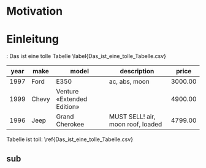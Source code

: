 # Motivation


# Einleitung

: Das ist eine tolle Tabelle \label{Das_ist_eine_tolle_Tabelle.csv}

| year | make  | model                      | description                       | price   |
| ---- | ----- | -------------------------- | --------------------------------- | ------- |
| 1997 | Ford  | E350                       | ac, abs, moon                     | 3000.00 |
| 1999 | Chevy | Venture «Extended Edition» |                                   | 4900.00 |
| 1996 | Jeep  | Grand Cherokee             | MUST SELL! air, moon roof, loaded | 4799.00 |



Tabelle ist toll: \ref{Das_ist_eine_tolle_Tabelle.csv}

## sub